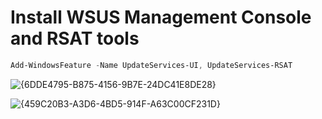 
# Install WSUS Management Console and RSAT tools
```powershell
Add-WindowsFeature -Name UpdateServices-UI, UpdateServices-RSAT
```

![{6DDE4795-B875-4156-9B7E-24DC41E8DE28}](https://github.com/user-attachments/assets/a5eb0936-85db-42bd-afa4-114c01a835af)

![{459C20B3-A3D6-4BD5-914F-A63C00CF231D}](https://github.com/user-attachments/assets/3062a044-a24b-4814-8e10-a835f3327f12)






